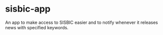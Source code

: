 # sisbic-app
An app to make access to SISBIC easier and to notify whenever it releases news with specified keywords.

